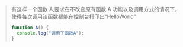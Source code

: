 > 有这样一个函数 A,要求在不改变原有函数 A 功能以及调用方式的情况下，使得每次调用该函数都能在控制台打印出“HelloWorld”
>
> ```js
> function A() {
>   console.log("调用了函数A");
> }
> ```
>
> 

